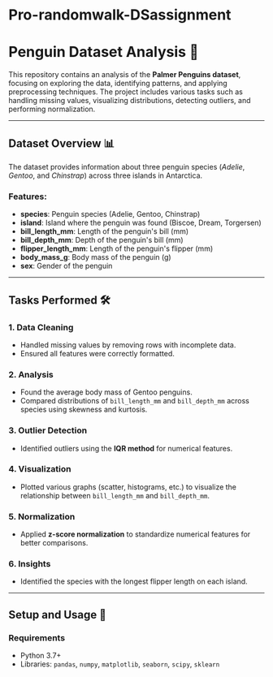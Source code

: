 # Pro-randomwalk-DSassignment
# Penguin Dataset Analysis 🐧  

This repository contains an analysis of the **Palmer Penguins dataset**, focusing on exploring the data, identifying patterns, and applying preprocessing techniques. The project includes various tasks such as handling missing values, visualizing distributions, detecting outliers, and performing normalization.  

---

## Dataset Overview 📊  
The dataset provides information about three penguin species (*Adelie*, *Gentoo*, and *Chinstrap*) across three islands in Antarctica.  

### Features:  
- **species**: Penguin species (Adelie, Gentoo, Chinstrap)  
- **island**: Island where the penguin was found (Biscoe, Dream, Torgersen)  
- **bill_length_mm**: Length of the penguin's bill (mm)  
- **bill_depth_mm**: Depth of the penguin's bill (mm)  
- **flipper_length_mm**: Length of the penguin's flipper (mm)  
- **body_mass_g**: Body mass of the penguin (g)  
- **sex**: Gender of the penguin  

---

## Tasks Performed 🛠  

### **1. Data Cleaning**  
- Handled missing values by removing rows with incomplete data.  
- Ensured all features were correctly formatted.  

### **2. Analysis**  
- Found the average body mass of Gentoo penguins.  
- Compared distributions of `bill_length_mm` and `bill_depth_mm` across species using skewness and kurtosis.  

### **3. Outlier Detection**  
- Identified outliers using the **IQR method** for numerical features.  

### **4. Visualization**  
- Plotted various graphs (scatter, histograms, etc.) to visualize the relationship between `bill_length_mm` and `bill_depth_mm`.  

### **5. Normalization**  
- Applied **z-score normalization** to standardize numerical features for better comparisons.  

### **6. Insights**  
- Identified the species with the longest flipper length on each island.  

---

## Setup and Usage 🚀  

### **Requirements**  
- Python 3.7+  
- Libraries: `pandas`, `numpy`, `matplotlib`, `seaborn`, `scipy`, `sklearn`  


